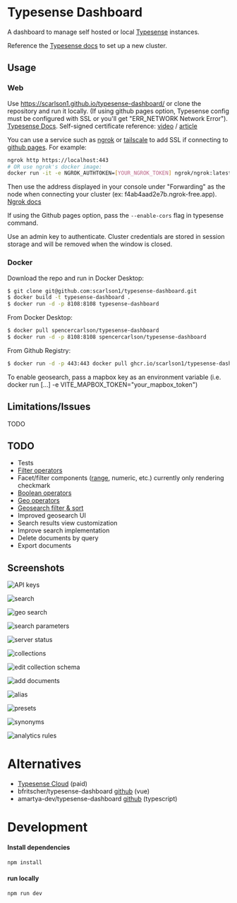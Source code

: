 # Typesense Dashboard

A dashboard to manage self hosted or local [Typesense](https://typesense.org/) instances.

Reference the [Typesense docs](https://typesense.org/docs/guide/install-typesense.html) to set up a new cluster.

## Usage

### Web

Use https://scarlson1.github.io/typesense-dashboard/ or clone the repository and run it locally. (If using github pages option, Typesense config must be configured with SSL or you'll get "ERR_NETWORK Network Error"). [Typesense Docs](https://typesense.org/docs/29.0/api/server-configuration.html#ssl-https). Self-signed certificate reference: [video](https://www.youtube.com/watch?v=sR4_YISXNZE) / [article](https://deliciousbrains.com/ssl-certificate-authority-for-local-https-development/)

You can use a service such as [ngrok](https://ngrok.com/) or [tailscale](https://tailscale.com/) to add SSL if connecting to [github pages](https://scarlson1.github.io/typesense-dashboard/). For example:

```bash
ngrok http https://localhost:443
# OR use ngrok's docker image:
docker run -it -e NGROK_AUTHTOKEN=[YOUR_NGROK_TOKEN] ngrok/ngrok:latest http host.docker.internal:443
```

Then use the address displayed in your console under "Forwarding" as the node when connecting your cluster (ex: f4ab4aad2e7b.ngrok-free.app). [Ngrok docs](https://ngrok.com/docs/using-ngrok-with/docker/)

If using the Github pages option, pass the `--enable-cors` flag in typesense command.

Use an admin key to authenticate. Cluster credentials are stored in session storage and will be removed when the window is closed.

### Docker

Download the repo and run in Docker Desktop:

```bash
$ git clone git@github.com:scarlson1/typesense-dashboard.git
$ docker build -t typesense-dashboard .
$ docker run -d -p 8108:8108 typesense-dashboard
```

From Docker Desktop:

```bash
$ docker pull spencercarlson/typesense-dashboard
$ docker run -d -p 8108:8108 spencercarlson/typesense-dashboard
```

From Github Registry:

```bash
$ docker run -d -p 443:443 docker pull ghcr.io/scarlson1/typesense-dashboard:latest
```

To enable geosearch, pass a mapbox key as an environment variable (i.e. docker run [...] -e VITE_MAPBOX_TOKEN="your_mapbox_token")

<!-- To use the latest pre-built image:

```bash
docker pull spencercarlson/typesense-dashboard
# or
docker run -d -p 443:443 spencercarlson/typesense-dashboard
```

To use the latest pre-built docker image:
```bash
docker run -d -p 443:443 ghcr.io/scarlson1/typesense-dashboard:latest
```

```bash
docker run -d -p 80:80 ghcr.io/scarlson1/typesense-dashboard:latest
```

If you have trouble connecting, trying ngrok.
option 1) ngrok http https://localhost:443
option 2) https://ngrok.com/docs/using-ngrok-with/docker/
-->

## Limitations/Issues

TODO

## TODO

- Tests
- [Filter operators](https://typesense.org/docs/guide/tips-for-filtering.html#available-operators)
- Facet/filter components ([range](https://typesense.org/docs/29.0/api/search.html#facet-ranges), numeric, etc.) currently only rendering checkmark
- [Boolean operators](https://typesense.org/docs/guide/tips-for-filtering.html#boolean-operations)
- [Geo operators](https://typesense.org/docs/guide/tips-for-filtering.html#filtering-geopoints)
- [Geosearch filter & sort](https://typesense.org/docs/29.0/api/geosearch.html#searching-within-a-radius)
- Improved geosearch UI
- Search results view customization
- Improve search implementation
- Delete documents by query
- Export documents

## Screenshots

![API keys](docs/images/api_keys.png)

![search](docs/images/search.png)

![geo search](docs/images/geosearch.png)

![search parameters](docs/images/search_params.png)

![server status](docs/images/server_status.png)

![collections](docs/images/collections.png)

![edit collection schema](docs/images/edit_collection.png)

![add documents](docs/images/add_documents.png)

![alias](docs/images/alias.png)

![presets](docs/images/presets.png)

![synonyms](docs/images/synonyms.png)

![analytics rules](docs/images/analytics_rules.png)

# Alternatives

- [Typesense Cloud](https://cloud.typesense.org/) (paid)
- bfritscher/typesense-dashboard [github](https://github.com/bfritscher/typesense-dashboard/tree/main) (vue)
- amartya-dev/typesense-dashboard [github](https://github.com/amartya-dev/typesense-dashboard) (typescript)

# Development

#### Install dependencies

```bash
npm install
```

#### run locally

```bash
npm run dev
```
